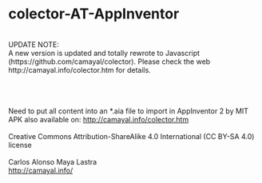 # colector-AT-AppInventor
<br>
UPDATE NOTE:<br>
A new version is updated and totally rewrote to Javascript (https://github.com/camayal/colector). Please check the web http://camayal.info/colector.htm for details. <br>

<br><br><br>
Need to put all content into an *.aia file to import in AppInventor 2 by MIT
<br>
APK also available on:  http://camayal.info/colector.htm
<br><br>
Creative Commons Attribution-ShareAlike 4.0 International (CC BY-SA 4.0) license
<br><br>
Carlos Alonso Maya Lastra
<br>
http://camayal.info/
